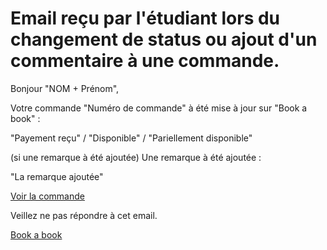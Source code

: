 # Email reçu par l'étudiant lors du changement de status ou ajout d'un commentaire à une commande.

Bonjour "NOM + Prénom",

Votre commande "Numéro de commande" à été mise à jour sur "Book a book" :

"Payement reçu" / "Disponible" / "Pariellement disponible"

(si une remarque à été ajoutée)
Une remarque à été ajoutée :

"La remarque ajoutée"

[Voir la commande]()

Veillez ne pas répondre à cet email.

[Book a book]()
